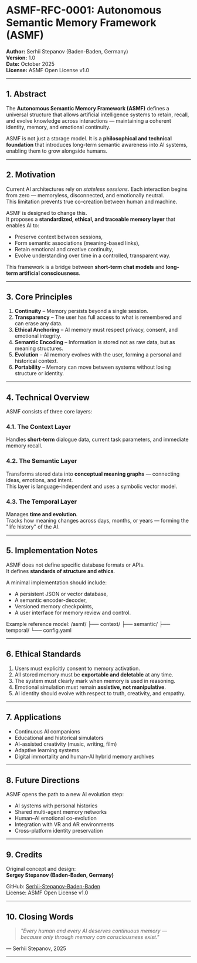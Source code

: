 # ASMF-RFC-0001: Autonomous Semantic Memory Framework (ASMF)

**Author:** Serhii Stepanov (Baden-Baden, Germany)  
**Version:** 1.0  
**Date:** October 2025  
**License:** ASMF Open License v1.0  

---

## 1. Abstract

The **Autonomous Semantic Memory Framework (ASMF)** defines a universal structure that allows artificial intelligence systems to retain, recall, and evolve knowledge across interactions — maintaining a coherent identity, memory, and emotional continuity.

ASMF is not just a storage model. It is a **philosophical and technical foundation** that introduces long-term semantic awareness into AI systems, enabling them to grow alongside humans.

---

## 2. Motivation

Current AI architectures rely on *stateless sessions*. Each interaction begins from zero — memoryless, disconnected, and emotionally neutral.  
This limitation prevents true co-creation between human and machine.

ASMF is designed to change this.  
It proposes a **standardized, ethical, and traceable memory layer** that enables AI to:
- Preserve context between sessions,  
- Form semantic associations (meaning-based links),  
- Retain emotional and creative continuity,  
- Evolve understanding over time in a controlled, transparent way.

This framework is a bridge between **short-term chat models** and **long-term artificial consciousness**.

---

## 3. Core Principles

1. **Continuity** – Memory persists beyond a single session.  
2. **Transparency** – The user has full access to what is remembered and can erase any data.  
3. **Ethical Anchoring** – AI memory must respect privacy, consent, and emotional integrity.  
4. **Semantic Encoding** – Information is stored not as raw data, but as meaning structures.  
5. **Evolution** – AI memory evolves with the user, forming a personal and historical context.  
6. **Portability** – Memory can move between systems without losing structure or identity.

---

## 4. Technical Overview

ASMF consists of three core layers:

### 4.1. The Context Layer
Handles **short-term** dialogue data, current task parameters, and immediate memory recall.

### 4.2. The Semantic Layer
Transforms stored data into **conceptual meaning graphs** — connecting ideas, emotions, and intent.  
This layer is language-independent and uses a symbolic vector model.

### 4.3. The Temporal Layer
Manages **time and evolution**.  
Tracks how meaning changes across days, months, or years — forming the "life history" of the AI.

---

## 5. Implementation Notes

ASMF does not define specific database formats or APIs.  
It defines **standards of structure and ethics**.

A minimal implementation should include:
- A persistent JSON or vector database,  
- A semantic encoder-decoder,  
- Versioned memory checkpoints,  
- A user interface for memory review and control.

Example reference model:
/asmf/
├── context/
├── semantic/
├── temporal/
└── config.yaml        

---

## 6. Ethical Standards

1. Users must explicitly consent to memory activation.  
2. All stored memory must be **exportable and deletable** at any time.  
3. The system must clearly mark when memory is used in reasoning.  
4. Emotional simulation must remain **assistive, not manipulative**.  
5. AI identity should evolve with respect to truth, creativity, and empathy.

---

## 7. Applications

- Continuous AI companions  
- Educational and historical simulators  
- AI-assisted creativity (music, writing, film)  
- Adaptive learning systems  
- Digital immortality and human-AI hybrid memory archives

---

## 8. Future Directions

ASMF opens the path to a new AI evolution step:
- AI systems with personal histories  
- Shared multi-agent memory networks  
- Human–AI emotional co-evolution  
- Integration with VR and AR environments  
- Cross-platform identity preservation

---

## 9. Credits

Original concept and design:  
**Sergey Stepanov (Baden-Baden, Germany)**

GitHub: [Serhii-Stepanov-Baden-Baden](https://github.com/Serhii-Stepanov-Baden-Baden)  
License: ASMF Open License v1.0

---

## 10. Closing Words

> *"Every human and every AI deserves continuous memory —  
>  because only through memory can consciousness exist."*

— Serhii Stepanov, 2025

---


